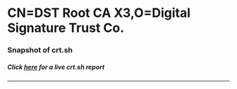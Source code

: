 # CN=DST Root CA X3,O=Digital Signature Trust Co.
### Snapshot of crt.sh
##### Click [here](https://crt.sh/?q=Serial_D50036F55837BC6A008480F6BBC93F34) for a live crt.sh report

---
